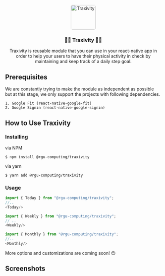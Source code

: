 <p align="center">
  <a href="#">
    <img src="https://i.imgur.com/a3Wx1z6.png" style="border-radius: 5px" alt="Traxivity" width="80" height="80">
  </a>
</p>

<h3 align="center">🏃🏻‍ Traxivity 🏃🏻‍</h3>

<p align="center">
    Traxivity is reusable module that you can use in your react-native app in order to help your users to have their physical activity in check by maintaining and keep track of a daily step goal.
</p>

## Prerequisites

We are constantly trying to make the module as independent as possible but at this stage, we only support the projects with following dependencies.
````
1. Google Fit (react-native-google-fit)
2. Google Signin (react-native-google-signin)
````

## How to Use Traxivity

### Installing

via NPM 

```
$ npm install @rgu-computing/traxivity
```

via yarn 

```
$ yarn add @rgu-computing/traxivity
```

### Usage

```js
import { Today } from "@rgu-computing/traxivity";
//..
<Today/>

import { Weekly } from "@rgu-computing/traxivity";
// ..
<Weekly/>

import { Monthly } from "@rgu-computing/traxivity";
//..
<Monthly/>
```
More options and customizations are coming soon! 😉

## Screenshots
<!--
<img src="#">
-->
<!--## Architecture 

<img src="#">
-->
